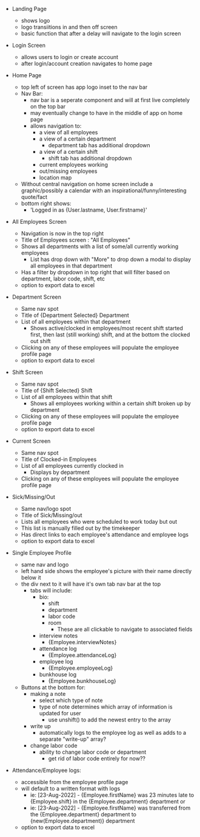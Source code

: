 - Landing Page
    - shows logo
    - logo transiitions in and then off screen
    - basic function that after a delay will navigate to the login screen

- Login Screen
    - allows users to login or create account
    - after login/account creation navigates to home page

- Home Page
    - top left of screen has app logo inset to the nav bar
    - Nav Bar:
        - nav bar is a seperate component and will at first live completely on the top bar
        - may eventually change to have in the middle of app on home page
        - allows navigation to:
            - a view of all employees
            - a view of a certain department
                - department tab has additional dropdown
            - a view of a certain shift
                - shift tab has additional dropdown
            - current employees working
            - out/missing employees
            - location map
    - Without central navigation on home screen include a graphic/possibly a calendar with an inspirational/funny/interesting quote/fact
    - bottom right shows:
        - 'Logged in as {User.lastname, User.firstname}'

- All Employees Screen
    - Navigation is now in the top right
    - Title of Employees screen : "All Employees"
    - Shows all departments with a list of some/all currently working employees
        - List has drop down with "More" to drop down a modal to display all employees in that department
    - Has a filter by dropdown in top right that will filter based on department, labor code, shift, etc
    - option to export data to excel

- Department Screen
    - Same nav spot
    - Title of {Department Selected} Department
    - List of all employees within that department
        - Shows active/clocked in employees/most recent shift started first, then last (still working) shift, and at the bottom the clocked out shift
    - Clicking on any of these employees will populate the employee profile page
    - option to export data to excel

- Shift Screen
    - Same nav spot
    - Title of {Shift Selected} Shift
    - List of all employees within that shift
        - Shows all employees working within a certain shift broken up by department
    - Clicking on any of these employees will populate the employee profile page
    - option to export data to excel

- Current Screen
    - Same nav spot
    - Title of Clocked-in Employees
    - List of all employees currently clocked in
        - Displays by department
    - Clicking on any of these employees will populate the employee profile page

- Sick/Missing/Out
    - Same nav/logo spot
    - Title of Sick/Missing/out
    - Lists all employees who were scheduled to work today but out
    - This list is manually filled out by the timekeeper
    - Has direct links to each employee's attendance and employee logs
    - option to export data to excel

- Single Employee Profile
    - same nav and logo
    - left hand side shows the employee's picture with their name directly below it
    - the div next to it will have it's own tab nav bar at the top
        - tabs will include:
            - bio:
                - shift
                - department
                - labor code
                - room
                    - These are all clickable to navigate to associated fields
            - interview notes
                - {Employee.interviewNotes}
            - attendance log
                - {Employee.attendanceLog}
            - employee log
                - {Employee.employeeLog}
            - bunkhouse log
                - {Employee.bunkhouseLog}
    - Buttons at the bottom for:
        - making a note
            - select which type of note
            - type of note determines which array of information is updated for user
                - use unshift() to add the newest entry to the array
        - write up
            - automatically logs to the employee log as well as adds to a separate "write-up" array?
        - change labor code
            - ability to change labor code or department
                - get rid of labor code entirely for now??

- Attendance/Employee logs:
    - accessible from the employee profile page
    - will default to a written format with logs
        - ie: [23-Aug-2022] - {Employee.firstName} was 23 minutes late to {Employee.shift} in the {Employee.department} department
        or
        - ie: [23-Aug-2022] - {Employee.firstName} was transferred from the {Employee.department} department to {new(Employee.department)} department
    - option to export data to excel
    
